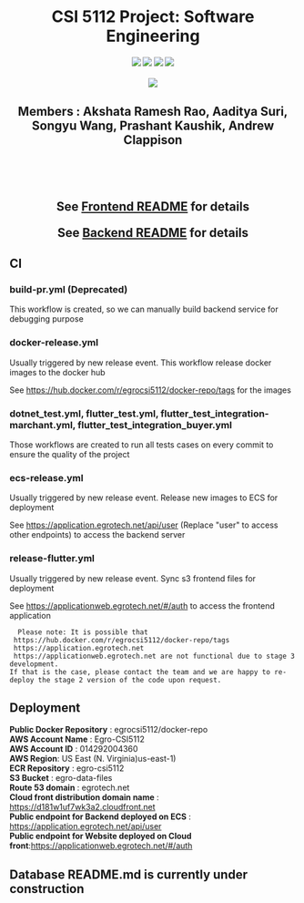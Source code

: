 <h1 align="center">CSI 5112 Project: Software Engineering</h1>

<div align="center">
  <h4>
    <a href="https://github.com/AadityaOfficial/CSI5112-Project/stargazers"><img src="https://img.shields.io/github/stars/AadityaOfficial/CSI5112-Project.svg?style=plasticr"/></a>
    <a href="https://github.com/AadityaOfficial/CSI5112-Project/commits/master"><img src="https://img.shields.io/github/last-commit/AadityaOfficial/CSI5112-Project.svg?style=plasticr"/></a>
        <a href="https://github.com/AadityaOfficial/CSI5112-Project/commits/master"><img src="https://img.shields.io/github/commit-activity/y/AadityaOfficial/CSI5112-Project.svg?style=plasticr"/></a>
      <a href="https://codecov.io/gh/AadityaOfficial/CSI5112-Project">
        <img src="https://codecov.io/gh/AadityaOfficial/CSI5112-Project/branch/main/graph/badge.svg?token=6POY8CSRH7"/>
      </a>
    

  </h4>
</div>

<div align="center">
<a href="https://github.com/AadityaOfficial/CSI5112-Project/graphs/contributors">
  <img src="https://contrib.rocks/image?repo=AadityaOfficial/CSI5112-Project" />
</a> </div>

<h2 align="center">Members : Akshata Ramesh Rao, Aaditya Suri, Songyu Wang, Prashant Kaushik, Andrew Clappison
  

  
  
  <br><br>
  
  
  
See [Frontend README](https://github.com/AadityaOfficial/CSI5112-Project/blob/development/frontend/README.md) for details
  
See [Backend README](https://github.com/akshatarrao/CSI5112-Project/blob/development/backend/README.md) for details


## CI

### build-pr.yml (Deprecated)
This workflow is created, so we can manually build backend service for debugging purpose

### docker-release.yml
Usually triggered by new release event. This workflow release docker images to the docker hub

See https://hub.docker.com/r/egrocsi5112/docker-repo/tags for the images

### dotnet_test.yml, flutter_test.yml, flutter_test_integration-marchant.yml, flutter_test_integration_buyer.yml
Those workflows are created to run all tests cases on every commit to ensure the quality of the project 

### ecs-release.yml
Usually triggered by new release event. Release new images to ECS for deployment

See https://application.egrotech.net/api/user (Replace "user" to access other endpoints) to access the backend server 

### release-flutter.yml
Usually triggered by new release event. Sync s3 frontend files for deployment

See https://applicationweb.egrotech.net/#/auth to access the frontend application

```callout {type: 'info', title: 'Note for Deployment'}
  Please note: It is possible that
 https://hub.docker.com/r/egrocsi5112/docker-repo/tags
 https://application.egrotech.net 
 https://applicationweb.egrotech.net are not functional due to stage 3 development.
If that is the case, please contact the team and we are happy to re-deploy the stage 2 version of the code upon request.
```
  
## 
## Deployment 

<b>Public Docker Repository</b> : egrocsi5112/docker-repo<br>
<b>AWS Account Name</b> : Egro-CSI5112<br>
<b>AWS Account ID</b> : 014292004360<br>
<b>AWS Region</b>: US East (N. Virginia)us-east-1)<br>
<b>ECR Repository</b> : egro-csi5112<br>
<b>S3 Bucket</b> : egro-data-files<br>
<b>Route 53 domain</b> : egrotech.net<br>
<b>Cloud front distribution domain name</b> : https://d181w1uf7wk3a2.cloudfront.net<br>
<b>Public endpoint for Backend deployed on ECS</b> : https://application.egrotech.net/api/user<br>
<b>Public endpoint for Website deployed on Cloud front</b>:https://applicationweb.egrotech.net/#/auth<br>

## Database README.md is currently under construction 
